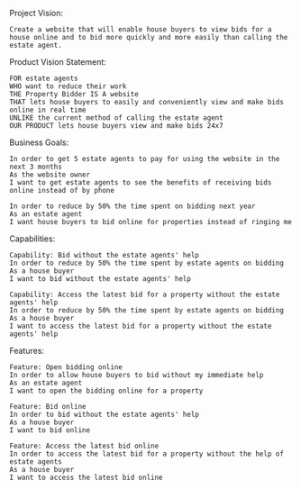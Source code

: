 Project Vision:

    Create a website that will enable house buyers to view bids for a house online and to bid more quickly and more easily than calling the estate agent.

Product Vision Statement:

    FOR estate agents
    WHO want to reduce their work 
    THE Property Bidder IS A website
    THAT lets house buyers to easily and conveniently view and make bids online in real time
    UNLIKE the current method of calling the estate agent
    OUR PRODUCT lets house buyers view and make bids 24x7
    
Business Goals:

    In order to get 5 estate agents to pay for using the website in the next 3 months
    As the website owner
    I want to get estate agents to see the benefits of receiving bids online instead of by phone

    In order to reduce by 50% the time spent on bidding next year
    As an estate agent
    I want house buyers to bid online for properties instead of ringing me

Capabilities:

    Capability: Bid without the estate agents' help
    In order to reduce by 50% the time spent by estate agents on bidding
    As a house buyer
    I want to bid without the estate agents' help

    Capability: Access the latest bid for a property without the estate agents' help
    In order to reduce by 50% the time spent by estate agents on bidding
    As a house buyer
    I want to access the latest bid for a property without the estate agents' help

Features:

    Feature: Open bidding online
    In order to allow house buyers to bid without my immediate help
    As an estate agent
    I want to open the bidding online for a property

    Feature: Bid online 
    In order to bid without the estate agents' help
    As a house buyer
    I want to bid online

    Feature: Access the latest bid online
    In order to access the latest bid for a property without the help of estate agents
    As a house buyer
    I want to access the latest bid online



